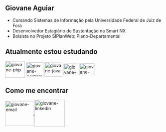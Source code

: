 ## Giovane Aguiar
- Cursando Sistemas de Informação pela Universidade Federal de Juiz de Fora
- Desenvolvedor Estagiário de Sustentação na Smart NX
- Bolsista no Projeto SIPlanWeb: Plano-Departamental

 ## Atualmente estou estudando



<a href="#" target="_blank">
<img align="center" alt="giovane-php" height="53" width="63" src="https://cdn.jsdelivr.net/gh/devicons/devicon/icons/php/php-original.svg" style="max-width:100%;">
</a>


<a href="#" target="_blank">
<img align="center" alt="giovane-postgresql" height="45" width=55" src="https://cdn.jsdelivr.net/gh/devicons/devicon/icons/postgresql/postgresql-original.svg" style="max-width:100%;">
</a>

<!-- 
<a href="#" target="_blank">
<img align="center" alt="giovane-asterisk" height="35" width="55" src="https://www.asterisk.org/wp-content/uploads/asterisk-logo.png" style="max-width:100%;">
</a> 
-->


<a href="#" target="_blank">
<img align="center" alt="giovane-java" height="47" width="57" src="https://cdn.jsdelivr.net/gh/devicons/devicon/icons/java/java-original.svg" style="max-width:100%;">
</a>

<a href="#" target="_blank">
<img align="center" alt="giovane-js" height="37" width="47" src="https://cdn.jsdelivr.net/gh/devicons/devicon/icons/javascript/javascript-original.svg" style="max-width:100%;">
</a>

<a href="#" target="_blank">
<img align="center" alt="giovane-vuejs" height="38" width="48" src="https://cdn.jsdelivr.net/gh/devicons/devicon/icons/vuejs/vuejs-original.svg" style="max-width:100%;">
</a>



## Como me encontrar


<a href="mailto:giovaneaguiar@ice.ufjf.br" target="_blank">
<img align="center" alt="giovane-email" height="80" width="90" src="https://cdn.jsdelivr.net/gh/devicons/devicon/icons/google/google-original-wordmark.svg" style="max-width:100%"
</a> 

<a href="https://www.linkedin.com/in/giovane-aguiar/" target="_blank">
<img align="center" alt="giovane-linkedin" height="87" width="97" src="https://cdn.jsdelivr.net/gh/devicons/devicon/icons/linkedin/linkedin-original-wordmark.svg" style="max-width:100%;">
</a>


 
  


<!--

##

[![Top Langs](https://github-readme-stats.vercel.app/api/top-langs/?username=giovaneaguiar&layout=compact&theme=dark&langs_count=6&count_private=true)](https://github.com/anuraghazra/github-readme-stats)



 
[![Linkedin Badge](https://img.shields.io/badge/-Giovane%20Aguiar-6633cc?style=flat-square&logo=Linkedin&logoColor=white&link=https://www.linkedin.com/in/giovane-aguiar/)](https://www.linkedin.com/in/giovane-aguiar/)  -
[![Gmail Badge](https://img.shields.io/badge/-giovaneaguiar@ice.ufjf.br-6633cc?style=flat-square&logo=Gmail&logoColor=white&link=mailto:giovaneaguiar@ice.ufjf.br)](mailto:giovaneaguiar@ice.ufjf.br)
-->
<!--
**giovaneaguiar/giovaneaguiar** is a ✨ _special_ ✨ repository because its `README.md` (this file) appears on your GitHub profile.

Here are some ideas to get you started:

- 🔭 I’m currently working on ...
- 🌱 I’m currently learning ...
- 👯 I’m looking to collaborate on ...
- 🤔 I’m looking for help with ...
- 💬 Ask me about ...
- 📫 How to reach me: ...
- 😄 Pronouns: ...
- ⚡ Fun fact: ...
-->

